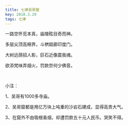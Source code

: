 ```yaml
---
title: 七律吴哥窟
key: 2018.3.29
tags: 七律
---
```


一路空怀觅本真，庙陵眩目奇而神。

多层尖顶高棉界，斗栱廻廊印度门。

大树远荫招人影，巨石近像震我魂。

欲添梵味弄烟火，罚款奈何少佛音。

</br>

小注：

1、吴哥有1000多寺庙。

2、吴哥窟都是用亿万块上吨重的沙岩石建成，显得高贵大气。

3、在窟外不由吸根香烟，却遭罚款五十元人民币。哭笑不得。

</br>

